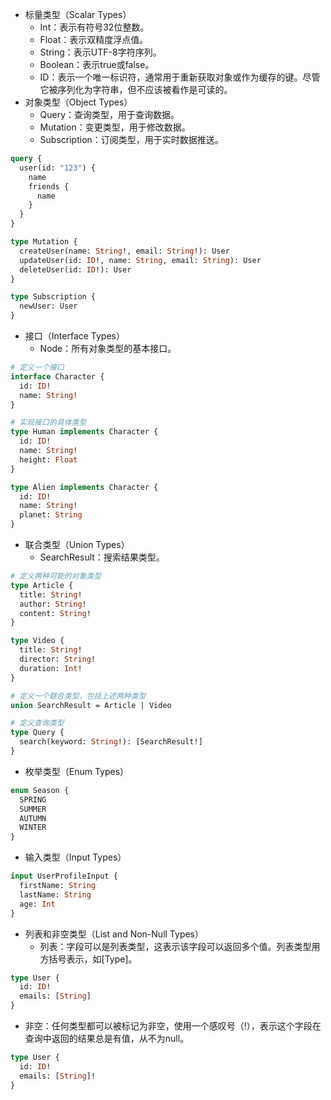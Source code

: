 - 标量类型（Scalar Types）
  - Int：表示有符号32位整数。
  - Float：表示双精度浮点值。
  - String：表示UTF-8字符序列。
  - Boolean：表示true或false。
  - ID：表示一个唯一标识符，通常用于重新获取对象或作为缓存的键。尽管它被序列化为字符串，但不应该被看作是可读的。
- 对象类型（Object Types）
  - Query：查询类型，用于查询数据。
  - Mutation：变更类型，用于修改数据。
  - Subscription：订阅类型，用于实时数据推送。
```graphql
query {
  user(id: "123") {
    name
    friends {
      name
    }
  }
}

type Mutation {
  createUser(name: String!, email: String!): User
  updateUser(id: ID!, name: String, email: String): User
  deleteUser(id: ID!): User
}

type Subscription {
  newUser: User
}
```
- 接口（Interface Types）
  - Node：所有对象类型的基本接口。
```graphql
# 定义一个接口
interface Character {
  id: ID!
  name: String!
}

# 实现接口的具体类型
type Human implements Character {
  id: ID!
  name: String!
  height: Float
}

type Alien implements Character {
  id: ID!
  name: String!
  planet: String
}
```
- 联合类型（Union Types）
  - SearchResult：搜索结果类型。
```graphql
# 定义两种可能的对象类型
type Article {
  title: String!
  author: String!
  content: String!
}

type Video {
  title: String!
  director: String!
  duration: Int!
}

# 定义一个联合类型，包括上述两种类型
union SearchResult = Article | Video

# 定义查询类型
type Query {
  search(keyword: String!): [SearchResult!]
}
```
- 枚举类型（Enum Types）
```graphql
enum Season {
  SPRING
  SUMMER
  AUTUMN
  WINTER
}
```
- 输入类型（Input Types）
```graphql
input UserProfileInput {
  firstName: String
  lastName: String
  age: Int
}
```
- 列表和非空类型（List and Non-Null Types）
  - 列表：字段可以是列表类型，这表示该字段可以返回多个值。列表类型用方括号表示，如[Type]。
```graphql
type User {
  id: ID!
  emails: [String]
}
```
  - 非空：任何类型都可以被标记为非空，使用一个感叹号（!），表示这个字段在查询中返回的结果总是有值，从不为null。
```graphql
type User {
  id: ID!
  emails: [String]!
}
```
